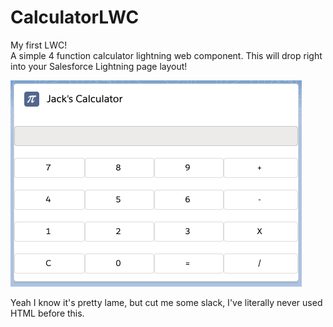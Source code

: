 # CalculatorLWC
My first LWC!  
A simple 4 function calculator lightning web component.  This will drop right into your Salesforce Lightning page layout!

![alt text](LWCSS.png)

Yeah I know it's pretty lame, but cut me some slack, I've literally never used HTML before this.
